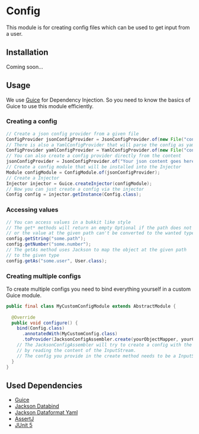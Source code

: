 # Config

This module is for creating config files which can be used to get input from a user.

## Installation

Coming soon...

## Usage

We use [Guice](https://github.com/google/guice) for Dependency Injection.
So you need to know the basics of Guice to use this module efficiently.

### Creating a config

```java
// Create a json config provider from a given file
ConfigProvider jsonConfigProvider = JsonConfigProvider.of(new File("config.json"));
// There is also a YamlConfigProvider that will parse the config as yaml
ConfigProvider yamlConfigProvider = YamlConfigProvider.of(new File("config.yaml"));
// You can also create a config provider directly from the content
jsonConfigProvider = JsonConfigProvider.of("Your json content goes here");
// Create a config module that will be installed into the Injector
Module configModule = ConfigModule.of(jsonConfigProvider);
// Create a Injector
Injector injector = Guice.createInjector(configModule);
// Now you can just create a config via the injector
Config config = injector.getInstance(Config.class);
```

### Accessing values

```java
// You can access values in a bukkit like style
// The get* methods will return an empty Optional if the path does not exists
// or the value at the given path can't be converted to the wanted type
config.getString("some.path");
config.getNumber("some.number");
// The getAs method uses Jackson to map the object at the given path
// to the given type
config.getAs("some.user", User.class);
```

### Creating multiple configs

To create multiple configs you need to bind everything yourself in a custom Guice module.

```java
public final class MyCustomConfigModule extends AbstractModule {
  
  @Override
  public void configure() {
    bind(Config.class)
      .annotatedWith(MyCustomConfig.class)
      .toProvider(JacksonConfigAssembler.create(yourObjectMapper, yourConfig));
    // The JacksonConfigAssembler will try to create a config with the given ObjectMapper
    // by reading the content of the InputStream.
    // The config you provide in the create method needs to be a InputStream.
  }
}
```

## Used Dependencies

- [Guice](https://github.com/google/guice)
- [Jackson Databind](https://github.com/FasterXML/jackson-databind)
- [Jackson Dataformat Yaml](https://github.com/FasterXML/jackson-dataformats-text/tree/master/yaml)
- [AssertJ](https://github.com/joel-costigliola/assertj-core)
- [JUnit 5](https://github.com/junit-team/junit5)
